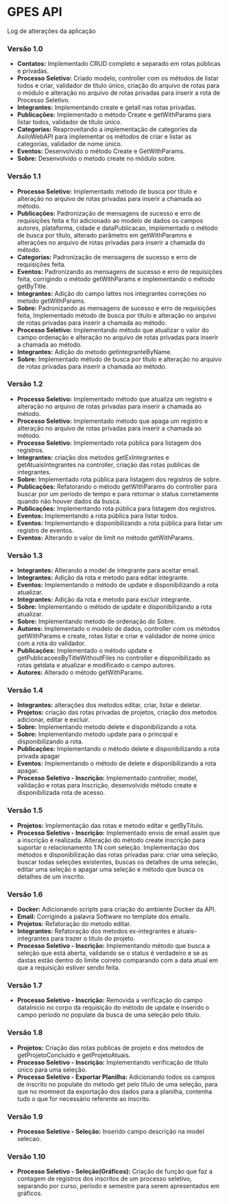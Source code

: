 # GPES API

Log de alterações da aplicação

### Versão 1.0
* **Contatos:** Implementado CRUD completo e separado em rotas públicas e privadas.
* **Processo Seletivo:** Criado modelo, controller com os métodos de listar todos e criar, validador de título único, criação do arquivo de rotas para o módulo e alteração no arquivo de rotas privadas para inserir a rota de Processo Seletivo.
* **Integrantes:** Implementando create e getall nas rotas privadas.
* **Publicações:** Implementado o método Create e getWithParams para listar todos, validador de título único.
* **Categorias:** Reaproveitando a implementação de categories da AsiloWebAPI para implementar os métodos de criar e listar as categorias, validador de nome único.
* **Eventos:** Desenvolvido o método Create e GetWithParams.
* **Sobre:** Desenvolvido o metodo create no módulo sobre.

### Versão 1.1
* **Processo Seletivo:** Implementado método de busca por título e alteração no arquivo de rotas privadas para inserir a chamada ao método.
* **Publicações:** Padronização de mensagens de sucesso e erro de requisições feita e foi adicionado ao modelo de dados os campos autores, plataforma, cidade e dataPublicacao, implementado o método de busca por título, alterado parâmetro em getWithParamns e alterações no arquivo de rotas privadas para inserir a chamada do método.
* **Categorias:** Padronização de mensagens de sucesso e erro de requisições feita.
* **Eventos:** Padronizando as mensagens de sucesso e erro de requisições feita, corrigindo o método getWithParams e implementando o método getByTitle.
* **Integrantes:** Adição do campo lattes nos integrantes correções no metodo getWithParams.
* **Sobre:** Padronizando as mensagens de sucesso e erro de requisições feita, Implementado método de busca por título e alteração no arquivo de rotas privadas para inserir a chamada ao método.
* **Processo Seletivo:** Implementando método que atualizar o valor do campo ordenação e alteração no arquivo de rotas privadas para inserir a chamada ao método.
* **Integrantes:** Adição do metodo getIntegranteByName.
* **Sobre:** Implementado método de busca por título e alteração no arquivo de rotas privadas para inserir a chamada ao método.

### Versão 1.2
* **Processo Seletivo:** Implementado método que atualiza um registro e alteração no arquivo de rotas privadas para inserir a chamada ao método.
* **Processo Seletivo:** Implementado método que apaga um registro e alteração no arquivo de rotas privadas para inserir a chamada ao método.
* **Processo Seletivo:** Implementado rota pública para listagem dos registros.
* **Integrantes:** criação dos metodos getExIntegrantes e getAtuaisIntegrantes na controller, criação das rotas publicas de integrantes.
* **Sobre:** Implementado rota pública para listagem dos registros de sobre.
* **Publicações:** Refatorando o método getWithParams do controller para buscar por um período de tempo e para retornar o status corretamente quando não houver dados da busca.
* **Publicações:** Implementando rota pública para listagem dos registros.
* **Eventos:** Implementando a rota pública para listar todos.
* **Eventos:** Implementando e disponibilizando a rota pública para listar um registro de eventos.
* **Eventos:** Alterando o valor de limit no método getWithParams.

### Versão 1.3
* **Integrantes:** Alterando a model de integrante para aceitar email.
* **Integrantes:** Adição da rota e metodo para editar integrante.
* **Eventos:** Implementando o método de update e disponibilizando a rota atualizar.
* **Integrantes:** Adição da rota e metodo para excluir integrante.
* **Sobre:** Implementando o método de update e disponibilizando a rota atualizar.
* **Sobre:** Implementando metodo de ordenação do Sobre.
* **Autores:** Implementado o modelo de dados, controller com os métodos getWithParams e create, rotas listar e criar e validador de nome único com a rota do validador.
* **Publicações:** Implementado o método update e getPublicacoesByTitleWithoutFiles no controller e disponibilizado as rotas getdata e atualizar e modificado o campo autores.
* **Autores:** Alterado o método getWithParams.

### Versão 1.4
* **Integrantes:** alterações dos metodos editar, criar, listar e deletar.
* **Projetos:** criação das rotas privadas de projetos, criação dos metodos adicionar, editar e excluir.
* **Sobre:** Implementando metodo delete e disponibilizando a rota.
* **Sobre:** Implementando metodo update para o principal e disponibilizando a rota.
* **Publicações:** Implementando o método delete e disponibilizando a rota privada apagar
* **Eventos:** Implementando o método de delete e disponibilizando a rota apagar.
* **Processo Seletivo - Inscrição:** Implementado controller, model, validação e rotas para Inscrição, desenvolvido método create e disponibilizada rota de acesso.

### Versão 1.5
* **Projetos:** Implementação das rotas e metodo editar e getByTitulo.
* **Processo Seletivo - Inscrição:** Implementado envio de email assim que a inscrição é realizada. Alteração do método create inscrição para suportar o relacionamento 1:N com seleção. Implementação dos métodos e disponibilização das rotas privadas para: criar uma seleção, buscar todas seleções existentes, buscas os detalhes de uma seleção, editar uma seleção e apagar uma seleção e método que busca os detalhes de um inscrito.

### Versão 1.6
* **Docker:** Adicionando scripts para criação do ambiente Docker da API.
* **Email:** Corrigindo a palavra Software no template dos emails.
* **Projetos:** Refatoração do metodo editar.
* **Integrantes:** Refatoração dos metodos ex-integrantes e atuais-integrantes para trazer o titulo do projeto.
* **Processo Seletivo - Inscrição:** Implementando método que busca a seleção que está aberta, validando se o status é verdadeiro e se as dastas estão dentro do limite correto comparando com a data atual em que a requisição estiver sendo feita.

### Versão 1.7
* **Processo Seletivo - Inscrição:** Removida a verificação do campo dataInicio no corpo da requisição do método de update e inserido o campo período no populate da busca de uma seleção pelo título.

### Versão 1.8
* **Projetos:** Criação das rotas publicas de projeto e dos metodos de getProjetoConcluido e getProjetoAtuais.
* **Processo Seletivo - Inscrição:** Implementando verificação de título único para uma seleção.
* **Processo Seletivo - Exportar Planilha:** Adicionando todos os campos de inscrito no populate do método get pelo título de uma seleção, para que no momneot da exportação dos dados para a planilha, contenha tudo o que for necessário referente ao inscrito.

### Versão 1.9
* **Processo Seletivo - Seleção:** Inserido campo descrição na model selecao.

### Versão 1.10
* **Processo Seletivo - Seleção(Gráficos):** Criação de função que faz a contagem de registros dos inscritos de um processo seletivo, separando por curso, período e semestre para serem apresentados em gráficos.